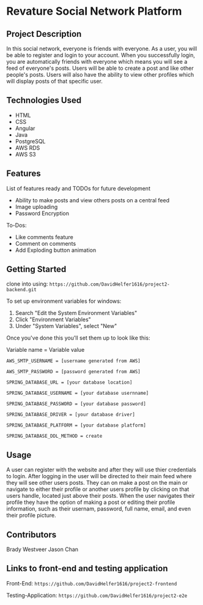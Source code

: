 <h1>Revature Social Network Platform</h1>

<h2>Project Description</h2>
<p>In this social network, everyone is friends with everyone. As a user, you will be able to register and login to your account. 
When you successfully login, you are automatically friends with everyone which means you will see a feed of everyone's posts.
Users will be able to create a post and like other people's posts. Users will also have the ability to view other profiles which will display posts of that specific user.
</p>

<h2>Technologies Used</h2>
<ul>
  <li>HTML</li>
  <li>CSS</li>
  <li>Angular</li>
  <li>Java</li>
  <li>PostgreSQL</li>
  <li>AWS RDS</li>
  <li>AWS S3</li>
</ul>

<h2>Features</h2>
<p>List of features ready and TODOs for future development</p>
<ul>
  <li>Ability to make posts and view others posts on a central feed</li>
  <li>Image uploading</li>
  <li>Password Encryption</li>
</ul>

<p>To-Dos:</p>
<ul>
  <li>Like comments feature</li>
  <li>Comment on comments</li>
  <li>Add Exploding button animation</li>
</ul>

## Getting Started
clone into using: ```https://github.com/DavidHelfer1616/project2-backend.git```

To set up environment variables for windows:

1. Search "Edit the System Environment Variables"
2. Click "Environment Variables"
3. Under "System Variables", select "New"

Once you've done this you'll set them up to look like this:

Variable name = Variable value
```
AWS_SMTP_USERNAME = [username generated from AWS]

AWS_SMTP_PASSWORD = [password generated from AWS]

SPRING_DATABASE_URL = [your database location]

SPRING_DATABASE_USERNAME = [your database usernname]

SPRING_DATABASE_PASSWORD = [your database password]

SPRING_DATABASE_DRIVER = [your database driver]

SPRING_DATABASE_PLATFORM = [your database platform]

SPRING_DATABASE_DDL_METHOD = create
```

## Usage
A user can register with the website and after they will use thier credentials to login. After logging in the user will be directed to their main feed where
they will see other users posts. They can on make a post on the main or navigate to either their profile or another users profile by clicking on that users
handle, located just above their posts. When the user navigates their profile they have the option of making a post or editing their profile information, such as
their usernam, password, full name, email, and even their profile picture.

## Contributors
Brady Westveer
Jason Chan

## Links to front-end and testing application
Front-End: ```https://github.com/DavidHelfer1616/project2-frontend```

Testing-Application: ```https://github.com/DavidHelfer1616/project2-e2e```
